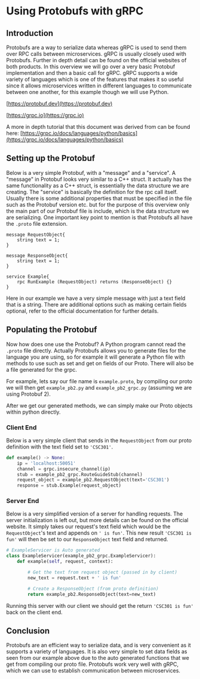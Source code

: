 # Using Protobufs with gRPC

## Introduction
Protobufs are a way to serialize data whereas gRPC is used to send them over RPC calls between microservices. gRPC is usually closely used with Protobufs. Further in depth detail can be found on the official websites of both products. In this overview we will go over a very basic Protobuf implementation and then a basic call for gRPC. gRPC supports a wide variety of languages which is one of the features that makes it so useful since it allows microservices written in different languages to communicate between one another, for this example though we will use Python.

[https://protobuf.dev](https://protobuf.dev)

[https://grpc.io](https://grpc.io)

A more in depth tutorial that this document was derived from can be found here: [https://grpc.io/docs/languages/python/basics](https://grpc.io/docs/languages/python/basics)

## Setting up the Protobuf
Below is a very simple Protobuf, with a "message" and a "service". A "message" in Protobuf looks very similar to a C++ struct. It actually has the same functionality as a C++ struct, is essentially the data structure we are creating. The "service" is basically the definition for the rpc call itself. Usually there is some additional properties that must be specified in the file such as the Protobuf version etc. but for the purpose of this overview only the main part of our Protobuf file is include, which is the data structure we are serializing. One important key point to mention is that Protobufs all have the `.proto` file extension.

```
message RequestObject{
    string text = 1;
}

message ResponseObject{
    string text = 1;
}

service Example{
    rpc RunExample (RequestObject) returns (ResponseObject) {}
}
```

Here in our example we have a very simple message with just a text field that is a string. There are additional options such as making certain fields optional, refer to the official documentation for further details.

## Populating the Protobuf
Now how does one use the Protobuf? A Python program cannot read the `.proto` file directly. Actually Protobufs allows you to generate files for the language you are using, so for example it will generate a Python file with methods to use such as set and get on fields of our Proto. There will also be a file generated for the grpc.

For example, lets say our file name is `example.proto`, by compiling our proto we will then get `example_pb2.py` and `example_pb2_grpc.py` (assuming we are using Protobuf 2).

After we get our generated methods, we can simply make our Proto objects within python directly.

### Client End

Below is a very simple client that sends in the `RequestObject` from our proto definition with the text field set to `'CSC301'`.
```Python
def example() -> None:
    ip = 'localhost:50051'
    channel = grpc.insecure_channel(ip)
    stub = example_pb2_grpc.RouteGuideStub(channel)
    request_object = example_pb2.RequestObject(text='CSC301')
    response = stub.Example(request_object)
```

### Server End
Below is a very simplified version of a server for handling requests. The server initialization is left out, but more details can be found on the official website. It simply takes our request's text field which would be the `RequestObject`'s text and appends on `' is fun'`. This new result `'CSC301 is fun'` will then be set to our `ResponseObject` text field and returned. 

```Python
# ExampleServicer is Auto generated
class ExampleServicer(example_pb2_grpc.ExampleServicer):
    def example(self, request, context):

        # Get the text from request object (passed in by client)
        new_text = request.text + ' is fun'

        # Create a ResponseObject (from proto definition)
        return example_pb2.ResponseObject(text=new_text)
```

Running this server with our client we should get the return `'CSC301 is fun'` back on the client end.

## Conclusion
Protobufs are an efficient way to serialize data, and is very convenient as it supports a variety of languages. It is also very simple to set data fields as seen from our example above due to the auto generated functions that we get from compiling our proto file. Protobufs work very well with gRPC, which we can use to establish communication between microservices.
